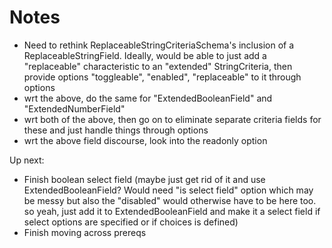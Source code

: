 # Notes

- Need to rethink ReplaceableStringCriteriaSchema's inclusion of a ReplaceableStringField. Ideally, would be able to just add a "replaceable" characteristic to an "extended" StringCriteria, then provide options "toggleable", "enabled", "replaceable" to it through options
- wrt the above, do the same for "ExtendedBooleanField" and "ExtendedNumberField"
- wrt both of the above, then go on to eliminate separate criteria fields for these and just handle things through options
- wrt the above field discourse, look into the readonly option

Up next:

- Finish boolean select field (maybe just get rid of it and use ExtendedBooleanField? Would need "is select field" option which may be messy but also the "disabled" would otherwise have to be here too. so yeah, just add it to ExtendedBooleanField and make it a select field if select options are specified or if choices is defined)
- Finish moving across prereqs
